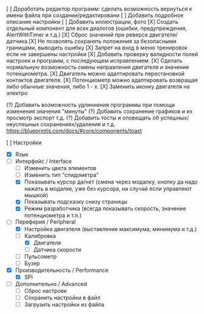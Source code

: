 [ ] Доработать редактор программ: сделать возможность вернуться к имени файла при создании/редактировани
[ ] Добавить подробное описание настройки
[ ] Добавить иллюстрации, фото
[X] Создать отдельный компонент для всех диалогов (ошибки, предупреждения, AlertWithTimer и т.д.)
[X] Сброс значений при реверсе двигателя/датчика
[X] Не позволять сохранять положения за безопасными границами, выводить ошибку
[X] Запрет на вход в меню тренировок если не завершены настройки
[X] Добавить проверку валидности полей настроек и программ, с последующем исправлением.
[X] Сделать нормальную возможность смены направления двигателя и значения потенциометра.
[X] Двигатель можно адаптировать перестановкой контактов двигателя.
[X] Потенциометр можно адаптировать возвращая либо обычные значения, либо 1 - х.
[X] Заменить иконку двигателя на электро

(?) Добавить возможность удлиннения программы при помощи изменения значения "минуты"
(?) Добавить сохранение графиков и их просмотр экспорт т.д.
(?) Добавить тосты и оповещать об успешных/неуспешных сохранениях/удаления и т.д. https://blueprintjs.com/docs/#core/components/toast

[ ] Настройки

- [x] Язык
- [ ] Интерфейс / Interface
  - [ ] Изменить цвета элементов
  - [ ] Изменить тип "спидометра"
  - [x] Показывать курсор да/нет (смена через модалку, кнопку да надо нажать в модалке, уже без курсора, на случай если управляют мышкой)
  - [x] Показывать подсказку снизу страницы
  - [x] Режим разработчика (всегда показывать скорость, значение потенциометра и т.п.)
- [ ] Переферия / Peripheral
  - [x] Настройка двигателя (выставление максимума, минимума и т.д.)
  - [ ] Калибровка
    - [x] Двигателя
    - [ ] Датчика скорости
  - [ ] Пульсометр
  - [ ] Бузер
- [x] Производительность / Performance
  - [x] SPI
- [ ] Дополнительно / Advanced
  - [ ] Сброс настроек
  - [ ] Сохранить настройки в файл
  - [ ] Загрузить настройки из файла
